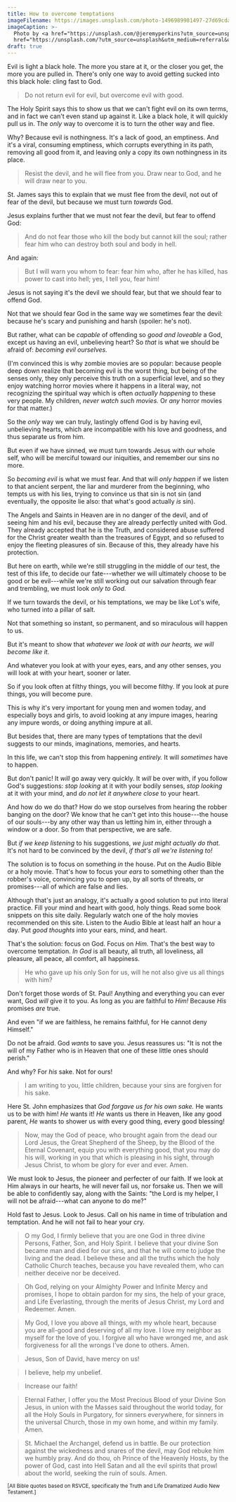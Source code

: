 ```yaml
---
title: How to overcome temptations
imageFilename: https://images.unsplash.com/photo-1496989981497-27d69cdad83e?ixlib=rb-1.2.1&ixid=MnwxMjA3fDB8MHxwaG90by1wYWdlfHx8fGVufDB8fHx8&auto=format&fit=crop&w=931&q=80
imageCaption: >-
  Photo by <a href="https://unsplash.com/@jeremyperkins?utm_source=unsplash&utm_medium=referral&utm_content=creditCopyText">Jeremy Perkins</a> on <a
  href="https://unsplash.com/?utm_source=unsplash&utm_medium=referral&utm_content=creditCopyText">Unsplash</a>
draft: true
---
```


Evil is light a black hole. The more you stare at it, or the closer you get, the more you are pulled in. There's only one way to avoid getting sucked into this black hole: cling fast to God.

> Do not return evil for evil, but overcome evil with good.

The Holy Spirit says this to show us that we can't fight evil on its own terms, and in fact we can't even stand up against it. Like a black hole, it will quickly pull us in. The *only* way to overcome it is to turn the other way and flee.

Why? Because evil is nothingness. It's a lack of good, an emptiness. And it's a viral, consuming emptiness, which corrupts everything in its path, removing all good from it, and leaving only a copy its own nothingness in its place.

> Resist the devil, and he will flee from you. Draw near to God, and he will draw near to you.

St. James says this to explain that we must flee from the devil, not out of fear of the devil, but because we must turn *towards* God.

Jesus explains further that we must not fear the devil, but fear to offend God:

> And do not fear those who kill the body but cannot kill the soul; rather fear him who can destroy both soul and body in hell.

And again:

> But I will warn you whom to fear: fear him who, after he has killed, has power to cast into hell; yes, I tell you, fear him!

Jesus is not saying it's the devil we should fear, but that we should fear to offend God.

Not that we should fear God in the same way we sometimes fear the devil: because he's scary and punishing and harsh (spoiler: he's not).

But rather, what can be *capable* of offending so *good and loveable* a God, except us having an evil, unbelieving heart? So *that* is what we should be afraid of: *becoming evil ourselves.*

(I'm convinced this is why zombie movies are so popular: because people deep down realize that becoming evil is the worst thing, but being of the senses only, they only perceive this truth on a superficial level, and so they enjoy watching horror movies where it happens in a literal way, not recognizing the spiritual way which is often *actually happening* to these very people. My children, *never watch such movies.* Or *any* horror movies for that matter.)

So the *only* way we can truly, lastingly offend God is by having evil, unbelieving hearts, which are incompatible with his love and goodness, and thus separate us from him.

But even if we have sinned, we must turn towards Jesus with our whole self, who will be merciful toward our iniquities, and remember our sins no more.

So *becoming evil* is what we must fear. And that will *only happen* if we listen to that ancient serpent, the liar and murderer from the beginning, who tempts us with his lies, trying to convince us that sin is not sin (and eventually, the opposite lie also: that what's good actually *is* sin).

The Angels and Saints in Heaven are in no danger of the devil, and of seeing him and his evil, because they are already perfectly united with God. They already accepted that he is the Truth, and considered abuse suffered for the Christ greater wealth than the treasures of Egypt, and so refused to enjoy the fleeting pleasures of sin. Because of this, they already have his protection.

But here on earth, while we're still struggling in the middle of our test, the test of this life, to decide our fate---whether we will ultimately choose to be good or be evil---while we're still working out our salvation through fear and trembling, we must look *only to God.*

If we turn towards the devil, or his temptations, we may be like Lot's wife, who turned into a pillar of salt.

Not that something so instant, so permanent, and so miraculous will happen to us.

But it's meant to show that *whatever we look at with our hearts, we will become like it.*

And whatever you look at with your eyes, ears, and any other senses, you will look at with your heart, sooner or later.

So if you look often at filthy things, you will become filthy. If you look at pure things, you will become pure.

This is why it's very important for young men and women today, and especially boys and girls, to avoid looking at any impure images, hearing any impure words, or doing anything impure at all.

But besides that, there are many types of temptations that the devil suggests to our minds, imaginations, memories, and hearts.

In this life, we can't stop this from happening *entirely.* It will *sometimes* have to happen.

But don't panic! It *will* go away very quickly. It *will* be over with, if you follow God's suggestions: *stop looking* at it with your bodily senses, *stop looking* at it with your mind, and *do not let it anywhere close* to your heart.

And how do we do that? How do we stop ourselves from hearing the robber banging on the door? We know that he can't get into this house---the house of our souls---by any other way than us letting him in, either through a window or a door. So from that perspective, we are safe.

But *if we keep listening* to his suggestions, *we just might actually do that.* It's not hard to be convinced by the devil, *if that's all we're listening to!*

The solution is to focus on something *in* the house. Put on the Audio Bible or a holy movie. That's how to focus your *ears* to something other than the robber's voice, convincing you to open up, by all sorts of threats, or promises---all of which are false and lies.

Although that's just an analogy, it's actually a good solution to put into literal practice. Fill your mind and heart with good, holy things. Read some book snippets on this site daily. Regularly watch one of the holy movies recommended on this site. Listen to the Audio Bible at least half an hour a day. Put *good thoughts* into your ears, mind, and heart.

That's the solution: focus on God. Focus on *Him.* That's the best way to overcome temptation. *In God* is all beauty, all truth, all loveliness, all pleasure, all peace, all comfort, all happiness.

> He who gave up his only Son for us, will he not also give us all things with him?

Don't forget those words of St. Paul! Anything and everything you can ever want, God *will* give it to you. As long as you are faithful to *Him!* Because *His* promises *are* true.

And even "if we are faithless, he remains faithful, for He cannot deny Himself."

Do not be afraid. God *wants* to save you. Jesus reassures us: "It is not the will of my Father who is in Heaven that one of these little ones should perish."

And why? For *his* sake. Not for ours!

> I am writing to you, little children, because your sins are forgiven for his sake.

Here St. John emphasizes that *God forgave us for his own sake.* He wants us to be with him! *He* wants it! *He* wants us there in Heaven, like any good parent, *He* wants to shower us with every good thing, every good blessing!

> Now, may the God of peace, who brought again from the dead our Lord Jesus, the Great Shepherd of the Sheep, by the Blood of the Eternal Covenant, equip you with everything good, that you may do his will, working in you that which is pleasing in his sight, through Jesus Christ, to whom be glory for ever and ever. Amen.

We must look to Jesus, the pioneer and perfecter of our faith. If we look at Him always in our hearts, he will never fail us, nor forsake us. Then we will be able to confidently say, along with the Saints: "the Lord is my helper, I will not be afraid---what can anyone to do me?"

Hold fast to Jesus. Look to Jesus. Call on his name in time of tribulation and temptation. And he will not fail to hear your cry.

> O my God, I firmly believe that you are one God in three divine Persons, Father, Son, and Holy Spirit. I believe that your divine Son became man and died for our sins, and that he will come to judge the living and the dead. I believe these and all the truths which the holy Catholic Church teaches, because you have revealed them, who can neither deceive nor be deceived.

> Oh God, relying on your Almighty Power and Infinite Mercy and promises, I hope to obtain pardon for my sins, the help of your grace, and Life Everlasting, through the merits of Jesus Christ, my Lord and Redeemer. Amen.

> My God, I love you above all things, with my whole heart, because you are all-good and deserving of all my love. I love my neighbor as myself for the love of you. I forgive all who have wronged me, and ask forgiveness for all the wrongs I've done to others. Amen.

> Jesus, Son of David, have mercy on us!

> I believe, help my unbelief.

> Increase our faith!

> Eternal Father, I offer you the Most Precious Blood of your Divine Son Jesus, in union with the Masses said throughout the world today, for all the Holy Souls in Purgatory, for sinners everywhere, for sinners in the universal Church, those in my own home, and within my family. Amen.

> St. Michael the Archangel, defend us in battle. Be our protection against the wickedness and snares of the devil, may God rebuke him we humbly pray. And do thou, oh Prince of the Heavenly Hosts, by the power of God, cast into Hell Satan and all the evil spirits that prowl about the world, seeking the ruin of souls. Amen.

<small>[All Bible quotes based on RSVCE, specifically the Truth and Life Dramatized Audio New Testament.]</small>

